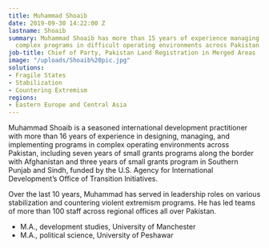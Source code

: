 ```yaml
---
title: Muhammad Shoaib
date: 2019-09-30 14:22:00 Z
lastname: Shoaib
summary: Muhammad Shoaib has more than 15 years of experience managing and implementing
  complex programs in difficult operating environments across Pakistan.
job-title: Chief of Party, Pakistan Land Registration in Merged Areas
image: "/uploads/Shoaib%20pic.jpg"
solutions:
- Fragile States
- Stabilization
- Countering Extremism
regions:
- Eastern Europe and Central Asia
---
```


Muhammad Shoaib is a seasoned international development practitioner with more than 16 years of experience in designing, managing, and implementing programs in complex operating environments across Pakistan, including seven years of small grants programs along the border with Afghanistan and three years of small grants program in Southern Punjab and Sindh, funded by the U.S. Agency for International Development’s Office of Transition Initiatives.

Over the last 10 years, Muhammad has served in leadership roles on various stabilization and countering violent extremism programs. He has led teams of more than 100 staff across regional offices all over Pakistan.

* M.A., development studies, University of Manchester 
* M.A., political science, University of Peshawar